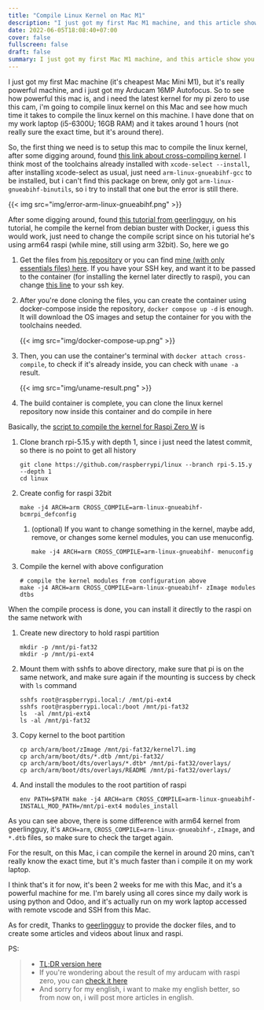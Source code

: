```yaml
---
title: "Compile Linux Kernel on Mac M1"
description: "I just got my first Mac M1 machine, and this article show you step-by-step i do to compile linux kernel for my Raspberry Pi Zero W on my Mac M1 using Docker."
date: 2022-06-05T18:08:40+07:00
cover: false
fullscreen: false
draft: false
summary: I just got my first Mac M1 machine, and this article show you step-by-step i do to compile linux kernel for my Raspberry Pi Zero W on my Mac M1 using Docker.
---
```


I just got my first Mac machine (it's cheapest Mac Mini M1), but it's really powerful machine, and i just got my Arducam 16MP Autofocus. So to see how powerful this mac is, and i need the latest kernel for my pi zero to use this cam, i'm going to compile linux kernel on this Mac and see how much time it takes to compile the linux kernel on this machine. I have done that on my work laptop (i5-6300U; 16GB RAM) and it takes around 1 hours (not really sure the exact time, but it's around there).

So, the first thing we need is to setup this mac to compile the linux kernel, after some digging around, found [this link about cross-compiling kernel](https://www.raspberrypi.com/documentation/computers/linux_kernel.html#cross-compiling-the-kernel). I think most of the toolchains already installed with `xcode-select --install`, after installing xcode-select as usual, just need `arm-linux-gnueabihf-gcc` to be installed, but i can't find this package on brew, only got `arm-linux-gnueabihf-binutils`, so i try to install that one but the error is still there.

{{< img src="img/error-arm-linux-gnueabihf.png" >}}

After some digging around, found [this tutorial from geerlingguy](https://github.com/geerlingguy/raspberry-pi-pcie-devices/tree/master/extras/cross-compile), on his tutorial, he compile the kernel from debian buster with Docker, i guess this would work, just need to change the compile script since on his tutorial he's using arm64 raspi (while mine, still using arm 32bit). So, here we go

1. Get the files from [his repository](https://github.com/geerlingguy/raspberry-pi-pcie-devices/tree/master/extras/cross-compile) or you can find [mine (with only essentials files) here](https://github.com/rockavoldy/linux-kernel-cross-compile). If you have your SSH key, and want it to be passed to the container (for installing the kernel later directly to raspi), you can change [this line](https://github.com/rockavoldy/linux-kernel-cross-compile/blob/main/docker-compose.yml#L22) to your ssh key.
2. After you're done cloning the files, you can create the container using docker-compose inside the repository, `docker compose up -d` is enough. It will download the OS images and setup the container for you with the toolchains needed.

    {{< img src="img/docker-compose-up.png" >}}
3. Then, you can use the container's terminal with `docker attach cross-compile`, to check if it's already inside, you can check with `uname -a` result.

    {{< img src="img/uname-result.png" >}}
4. The build container is complete, you can clone the linux kernel repository now inside this container and do compile in here

Basically, the [script to compile the kernel for Raspi Zero W](https://github.com/rockavoldy/linux-kernel-cross-compile/blob/main/README.md#compile-kernel-for-raspi-zero-w) is
1. Clone branch rpi-5.15.y with depth 1, since i just need the latest commit, so there is no point to get all history
    ```shell
    git clone https://github.com/raspberrypi/linux --branch rpi-5.15.y --depth 1
    cd linux
    ```
2. Create config for raspi 32bit
    ```shell
    make -j4 ARCH=arm CROSS_COMPILE=arm-linux-gnueabihf- bcmrpi_defconfig
    ```
    1. (optional) If you want to change something in the kernel, maybe add, remove, or changes some kernel modules, you can use menuconfig.
        ```shell
        make -j4 ARCH=arm CROSS_COMPILE=arm-linux-gnueabihf- menuconfig
        ```
3. Compile the kernel with above configuration
    ```shell
    # compile the kernel modules from configuration above
    make -j4 ARCH=arm CROSS_COMPILE=arm-linux-gnueabihf- zImage modules dtbs
    ```

When the compile process is done, you can install it directly to the raspi on the same network with
1. Create new directory to hold raspi partition
    ```shell
    mkdir -p /mnt/pi-fat32
    mkdir -p /mnt/pi-ext4
    ```
2. Mount them with sshfs to above directory, make sure  that pi is on the same network, and make sure again if the mounting is success by check with `ls` command
    ```shell
    sshfs root@raspberrypi.local:/ /mnt/pi-ext4
    sshfs root@raspberrypi.local:/boot /mnt/pi-fat32
    ls  -al /mnt/pi-ext4
    ls -al /mnt/pi-fat32
    ```
3. Copy kernel to the boot partition
    ```shell
    cp arch/arm/boot/zImage /mnt/pi-fat32/kernel7l.img
    cp arch/arm/boot/dts/*.dtb /mnt/pi-fat32/
    cp arch/arm/boot/dts/overlays/*.dtb* /mnt/pi-fat32/overlays/
    cp arch/arm/boot/dts/overlays/README /mnt/pi-fat32/overlays/
    ```
4. And install the modules to the root partition of raspi
    ```shell
    env PATH=$PATH make -j4 ARCH=arm CROSS_COMPILE=arm-linux-gnueabihf- INSTALL_MOD_PATH=/mnt/pi-ext4 modules_install
    ```
As you can see above, there is some difference with arm64 kernel from geerlingguy, it's `ARCH=arm`, `CROSS_COMPILE=arm-linux-gnueabihf-`, `zImage`, and `*.dtb` files, so make sure to check the target again. 

For the result, on this Mac, i can compile the kernel in around 20 mins, can't really know the exact time, but it's much faster than i compile it on my work laptop.

I think that's it for now, it's been 2 weeks for me with this Mac, and it's a powerful machine for me. I'm barely using all cores since my daily work is using python and Odoo, and it's actually run on my work laptop accessed with remote vscode and SSH from this Mac.

As for credit, Thanks to [geerlingguy](https://github.com/geerlingguy/raspberry-pi-pcie-devices/tree/master/extras/cross-compile) to provide the docker files, and to create some articles and videos about linux and raspi.

PS: 
> - [TL;DR version here](https://github.com/rockavoldy/linux-kernel-cross-compile)
> - If you're wondering about the result of my arducam with raspi zero, you can [check it here](https://gist.github.com/rockavoldy/ba13b728829af8426d7bc4b3e32ef0ef#about-raspicam)
> - And sorry for my english, i want to make my english better, so from now on, i will post more articles in english.
